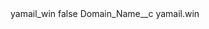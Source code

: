<?xml version="1.0" encoding="UTF-8"?>
<CustomMetadata xmlns="http://soap.sforce.com/2006/04/metadata" xmlns:xsi="http://www.w3.org/2001/XMLSchema-instance" xmlns:xsd="http://www.w3.org/2001/XMLSchema">
    <label>yamail_win</label>
    <protected>false</protected>
    <values>
        <field>Domain_Name__c</field>
        <value xsi:type="xsd:string">yamail.win</value>
    </values>
</CustomMetadata>
